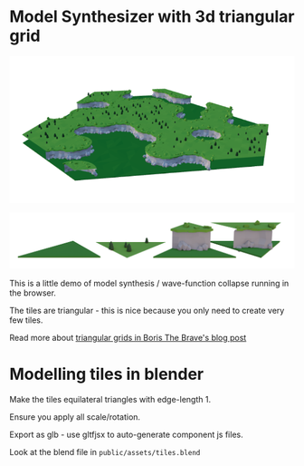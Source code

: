 # Model Synthesizer with 3d triangular grid

![sample image](img/sample.png)

![tiles](img/tiles.png)


This is a little demo of model synthesis / wave-function collapse running in the browser.

The tiles are triangular - this is nice because you only need to create very few tiles.

Read more about [triangular grids in Boris The Brave's blog post](https://www.boristhebrave.com/2021/05/23/triangle-grids/)

# Modelling tiles in blender

Make the tiles equilateral triangles with edge-length 1.

Ensure you apply all scale/rotation.

Export as glb - use gltfjsx to auto-generate component js files.

Look at the blend file in `public/assets/tiles.blend`
